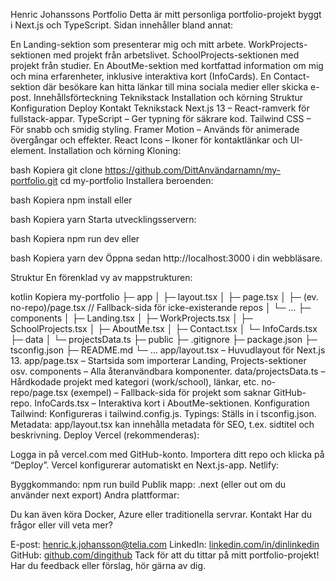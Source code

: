 Henric Johanssons Portfolio
Detta är mitt personliga portfolio-projekt byggt i Next.js och TypeScript. Sidan innehåller bland annat:

En Landing-sektion som presenterar mig och mitt arbete.
WorkProjects-sektionen med projekt från arbetslivet.
SchoolProjects-sektionen med projekt från studier.
En AboutMe-sektion med kortfattad information om mig och mina erfarenheter, inklusive interaktiva kort (InfoCards).
En Contact-sektion där besökare kan hitta länkar till mina sociala medier eller skicka e-post.
Innehållsförteckning
Teknikstack
Installation och körning
Struktur
Konfiguration
Deploy
Kontakt
Teknikstack
Next.js 13 – React-ramverk för fullstack-appar.
TypeScript – Ger typning för säkrare kod.
Tailwind CSS – För snabb och smidig styling.
Framer Motion – Används för animerade övergångar och effekter.
React Icons – Ikoner för kontaktlänkar och UI-element.
Installation och körning
Kloning:

bash
Kopiera
git clone https://github.com/DittAnvändarnamn/my-portfolio.git
cd my-portfolio
Installera beroenden:

bash
Kopiera
npm install
eller

bash
Kopiera
yarn
Starta utvecklingsservern:

bash
Kopiera
npm run dev
eller

bash
Kopiera
yarn dev
Öppna sedan http://localhost:3000 i din webbläsare.

Struktur
En förenklad vy av mappstrukturen:

kotlin
Kopiera
my-portfolio
├─ app
│  ├─ layout.tsx
│  ├─ page.tsx
│  ├─ (ev. no-repo)/page.tsx  // Fallback-sida för icke-existerande repos
│  └─ ...
├─ components
│  ├─ Landing.tsx
│  ├─ WorkProjects.tsx
│  ├─ SchoolProjects.tsx
│  ├─ AboutMe.tsx
│  ├─ Contact.tsx
│  └─ InfoCards.tsx
├─ data
│  └─ projectsData.ts
├─ public
├─ .gitignore
├─ package.json
├─ tsconfig.json
├─ README.md
└─ ...
app/layout.tsx – Huvudlayout för Next.js 13.
app/page.tsx – Startsida som importerar Landing, Projects-sektioner osv.
components – Alla återanvändbara komponenter.
data/projectsData.ts – Hårdkodade projekt med kategori (work/school), länkar, etc.
no-repo/page.tsx (exempel) – Fallback-sida för projekt som saknar GitHub-repo.
InfoCards.tsx – Interaktiva kort i AboutMe-sektionen.
Konfiguration
Tailwind: Konfigureras i tailwind.config.js.
Typings: Ställs in i tsconfig.json.
Metadata: app/layout.tsx kan innehålla metadata för SEO, t.ex. sidtitel och beskrivning.
Deploy
Vercel (rekommenderas):

Logga in på vercel.com med GitHub-konto.
Importera ditt repo och klicka på “Deploy”.
Vercel konfigurerar automatiskt en Next.js-app.
Netlify:

Byggkommando: npm run build
Publik mapp: .next (eller out om du använder next export)
Andra plattformar:

Du kan även köra Docker, Azure eller traditionella servrar.
Kontakt
Har du frågor eller vill veta mer?

E-post: henric.k.johansson@telia.com
LinkedIn: [linkedin.com/in/dinlinkedin](https://www.linkedin.com/in/henric-johansson-112a03237/)
GitHub: [github.com/dingithub](https://github.com/Jsson15)
Tack för att du tittar på mitt portfolio-projekt! Har du feedback eller förslag, hör gärna av dig.